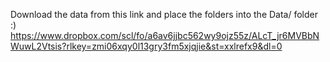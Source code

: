 Download the data from this link and place the folders into the Data/ folder :)
https://www.dropbox.com/scl/fo/a6av6jjbc562wy9ojz55z/ALcT_jr6MVBbNWuwL2Vtsis?rlkey=zmi06xqy0l13gry3fm5xjqjie&st=xxlrefx9&dl=0
